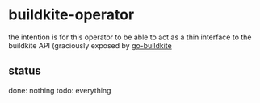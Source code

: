 # buildkite-operator
the intention is for this operator to be able to act as a thin interface to the buildkite API (graciously exposed by [go-buildkite](https://github.com/buildkite/go-buildkite)


## status

done: nothing
todo: everything
